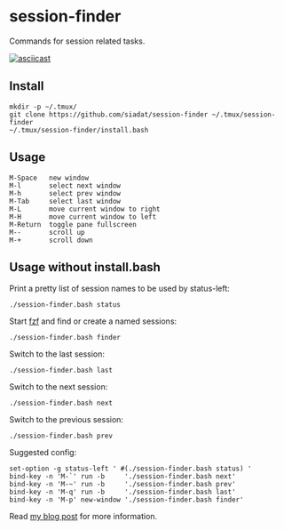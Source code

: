 # session-finder

Commands for session related tasks.

[![asciicast](https://asciinema.org/a/azyuneip94rgxcgx001kq42bd.png)](https://asciinema.org/a/azyuneip94rgxcgx001kq42bd)

## Install

	mkdir -p ~/.tmux/
    git clone https://github.com/siadat/session-finder ~/.tmux/session-finder
	~/.tmux/session-finder/install.bash

## Usage

    M-Space   new window
    M-l       select next window
    M-h       select prev window
    M-Tab     select last window
    M-L       move current window to right
    M-H       move current window to left
    M-Return  toggle pane fullscreen
    M--       scroll up
    M-+       scroll down

## Usage without install.bash

Print a pretty list of session names to be used by status-left:

    ./session-finder.bash status

Start [fzf](https://github.com/junegunn/fzf) and find or create a named sessions:

    ./session-finder.bash finder

Switch to the last session:

    ./session-finder.bash last

Switch to the next session:

    ./session-finder.bash next

Switch to the previous session:

    ./session-finder.bash prev


Suggested config:

    set-option -g status-left ' #(./session-finder.bash status) '
    bind-key -n 'M-`' run -b     './session-finder.bash next'
    bind-key -n 'M-~' run -b     './session-finder.bash prev'
    bind-key -n 'M-q' run -b     './session-finder.bash last'
    bind-key -n 'M-p' new-window './session-finder.bash finder'

Read [my blog post](http://siadat.github.io/tmux-session-management/) for more information.
